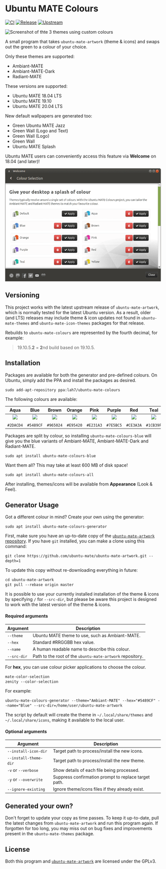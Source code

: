 # Ubuntu MATE Colours

[![CI](https://github.com/lah7/ubuntu-mate-colours/workflows/CI/badge.svg?branch=master&event=push)](https://github.com/lah7/ubuntu-mate-colours/actions?query=workflow%3ACI)
[![Release](https://img.shields.io/github/release/lah7/ubuntu-mate-colours.svg)](https://github.com/lah7/ubuntu-mate-colours/releases)
[![Upstream](https://img.shields.io/github/release/ubuntu-mate/ubuntu-mate-artwork.svg?label=upstream)](https://github.com/ubuntu-mate/ubuntu-mate-artwork/releases)

![Screenshot of thte 3 themes using custom colours](.github/screenshot@2x.jpg)

A small program that takes `ubuntu-mate-artwork` (theme & icons)
and swaps out the green to a colour of your choice.

Only these themes are supported:

* Ambiant-MATE
* Ambiant-MATE-Dark
* Radiant-MATE

These versions are supported:

* Ubuntu MATE 18.04 LTS
* Ubuntu MATE 19.10
* Ubuntu MATE 20.04 LTS

New default wallpapers are generated too:

* Green Ubuntu MATE Jazz
* Green Wall (Logo and Text)
* Green Wall (Logo)
* Green Wall
* Ubuntu MATE Splash

Ubuntu MATE users can conveniently access this feature via **Welcome** on 18.04
(and later)!

![Screenshot of Colour Selection in Ubuntu MATE Welcome](.github/welcome.png)


## Versioning

This project works with the latest upstream release of `ubuntu-mate-artwork`, which
is normally tested for the latest Ubuntu version. As a result, older (and LTS)
releases may include theme & icon updates not found in
`ubuntu-mate-themes` and `ubuntu-mate-icon-themes` packages for that release.

Rebuilds to `ubuntu-mate-colours` are represented by the fourth decimal, for example:

> 19.10.5.**2** = **2**nd build based on 19.10.5.


## Installation

Packages are available for both the generator and pre-defined colours.
On Ubuntu, simply add the PPA and install the packages as desired.

    sudo add-apt-repository ppa:lah7/ubuntu-mate-colours

The following colours are available:

| Aqua                  | Blue                  | Brown                  | Orange                  | Pink                  | Purple                  | Red                  | Teal                  | Yellow                  |
| :-------------------: | :-------------------: | :--------------------: | :---------------------: | :-------------------: | :---------------------: | :------------------: | :-------------------: | :---------------------: |
| ![](.github/aqua.png) | ![](.github/blue.png) | ![](.github/brown.png) | ![](.github/orange.png) | ![](.github/pink.png) | ![](.github/purple.png) | ![](.github/red.png) | ![](.github/teal.png) | ![](.github/yellow.png) |
| `#2DACD4`             | `#5489CF`             | `#965024`              | `#E95420`               | `#E231A3`             | `#7E5BC5`               | `#CE3A3A`            | `#1CB39F`             | `#DFCA25`               |

Packages are split by colour, so installing `ubuntu-mate-colours-blue` will
give you the blue variants of Ambiant-MATE, Ambiant-MATE-Dark and Radiant-MATE.

    sudo apt install ubuntu-mate-colours-blue

Want them all? This may take at least 600 MB of disk space!

    sudo apt install ubuntu-mate-colours-all

After installing, themes/icons will be available from **Appearance** (Look & Feel).


## Generator Usage

Got a different colour in mind? Create your own using the generator:

    sudo apt install ubuntu-mate-colours-generator

First, make sure you have an up-to-date copy of the [`ubuntu-mate-artwork` repository](https://github.com/ubuntu-mate/ubuntu-mate-artwork).
If you have `git` installed, you can make a clone using this command:

    git clone https://github.com/ubuntu-mate/ubuntu-mate-artwork.git --depth=1

To update this copy without re-downloading everything in future:

    cd ubuntu-mate-artwork
    git pull --rebase origin master

It is possible to use your currently installed installation of the theme & icons
by specifying `/` for `--src-dir`, but please be aware this project is designed to
work with the latest version of the theme & icons.

#### Required arguments

| Argument          | Description                                             |
| ----------------- | ------------------------------------------------------- |
| `--theme`         | Ubuntu MATE theme to use, such as Ambiant-MATE.
| `--hex`           | Standard #RRGGBB hex value.
| `--name`          | A human readable name to describe this colour.
| `--src-dir`       | Path to the root of the `ubuntu-mate-artwork` repository.

For **hex**, you can use colour picker applications to choose the colour.

    mate-color-selection
    zenity --color-selection

For example:

    ubuntu-mate-colours-generator --theme="Ambiant-MATE" --hex="#5489CF" --name="Blue" --src-dir=/home/user/ubuntu-mate-artwork

The script by default will create the theme in `~/.local/share/themes` and
`~/.local/share/icons`, making it available to the local user.


#### Optional arguments

| Argument               | Description                                       |
| ---------------------- | ------------------------------------------------- |
| `--install-icon-dir`   | Target path to process/install the new icons.
| `--install-theme-dir`  | Target path to process/install the new theme.
| `-v` or `--verbose`    | Show details of each file being processed.
| `-y` or `--overwrite`  | Suppress confirmation prompt to replace target path.
| `--ignore-existing`    | Ignore theme/icons files if they already exist.


## Generated your own?

Don't forget to update your copy as time passes. To keep it up-to-date, pull the
latest changes from `ubuntu-mate-artwork` and run this program again. If
forgotten for too long, you may miss out on bug fixes and improvements
present in the `ubuntu-mate-themes` package.


## License

Both this program and [`ubuntu-mate-artwork`](https://github.com/ubuntu-mate/ubuntu-mate-artwork)
are licensed under the GPLv3.
